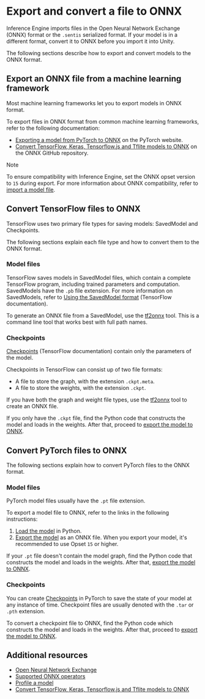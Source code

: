 # Export and convert a file to ONNX

Inference Engine imports files in the Open Neural Network Exchange (ONNX) format or the `.sentis` serialized format. If your model is in a different format, convert it to ONNX before you import it into Unity.

The following sections describe how to export and convert models to the ONNX format.

## Export an ONNX file from a machine learning framework

Most machine learning frameworks let you to export models in ONNX format.

To export files in ONNX format from common machine learning frameworks, refer to the following documentation:

- [Exporting a model from PyTorch to ONNX](https://pytorch.org/tutorials/advanced/super_resolution_with_onnxruntime.html) on the PyTorch website.
- [Convert TensorFlow, Keras, Tensorflow.js and Tflite models to ONNX](https://github.com/onnx/tensorflow-onnx) on the ONNX GitHub repository.

> [!NOTE]
> To ensure compatibility with Inference Engine, set the ONNX opset version to `15` during export. For more information about ONNX compatibility, refer to [import a model file](import-a-model-file.md).

## Convert TensorFlow files to ONNX

TensorFlow uses two primary file types for saving models: SavedModel and Checkpoints.

The following sections explain each file type and how to convert them to the ONNX format.

### Model files

TensorFlow saves models in SavedModel files, which contain a complete TensorFlow program, including trained parameters and computation. SavedModels have the `.pb` file extension. For more information on SavedModels, refer to [Using the SavedModel format](https://www.tensorflow.org/guide/saved_model) (TensorFlow documentation).

To generate an ONNX file from a SavedModel, use the [tf2onnx](https://github.com/onnx/tensorflow-onnx) tool. This is a command line tool that works best with full path names.

### Checkpoints

[Checkpoints](https://www.tensorflow.org/guide/checkpoint) (TensorFlow documentation) contain only the parameters of the model.

Checkpoints in TensorFlow can consist up of two file formats:

- A file to store the graph, with the extension `.ckpt.meta`.
- A file to store the weights, with the extension `.ckpt`.

If you have both the graph and weight file types, use the [tf2onnx](https://github.com/onnx/tensorflow-onnx) tool to create an ONNX file.

If you only have the `.ckpt` file, find the Python code that constructs the model and loads in the weights. After that, proceed to [export the model to ONNX](https://pytorch.org/tutorials/advanced/super_resolution_with_onnxruntime.html).

## Convert PyTorch files to ONNX

The following sections explain how to convert PyTorch files to the ONNX format.

### Model files

PyTorch model files usually have the `.pt` file extension.

To export a model file to ONNX, refer to the links in the following instructions:

1. [Load the model](https://pytorch.org/tutorials/beginner/saving_loading_models.html) in Python.
2. [Export the model](https://pytorch.org/tutorials/advanced/super_resolution_with_onnxruntime.html) as an ONNX file. When you export your model, it's recommended to use Opset `15` or higher.

If your `.pt` file doesn't contain the model graph, find the Python code that constructs the model and loads in the weights. After that, [export the model to ONNX](https://pytorch.org/tutorials/advanced/super_resolution_with_onnxruntime.html).

###  Checkpoints

You can create [Checkpoints](https://pytorch.org/docs/stable/checkpoint.html) in PyTorch to save the state of your model at any instance of time. Checkpoint files are usually denoted with the `.tar` or `.pth` extension.

To convert a checkpoint file to ONNX, find the Python code which constructs the model and loads in the weights. After that, proceed to [export the model to ONNX](https://pytorch.org/tutorials/advanced/super_resolution_with_onnxruntime.html).

## Additional resources

- [Open Neural Network Exchange](https://onnx.ai/)
- [Supported ONNX operators](supported-operators.md)
- [Profile a model](profile-a-model.md)
- [Convert TensorFlow, Keras, Tensorflow.js and Tflite models to ONNX](https://github.com/onnx/tensorflow-onnx)